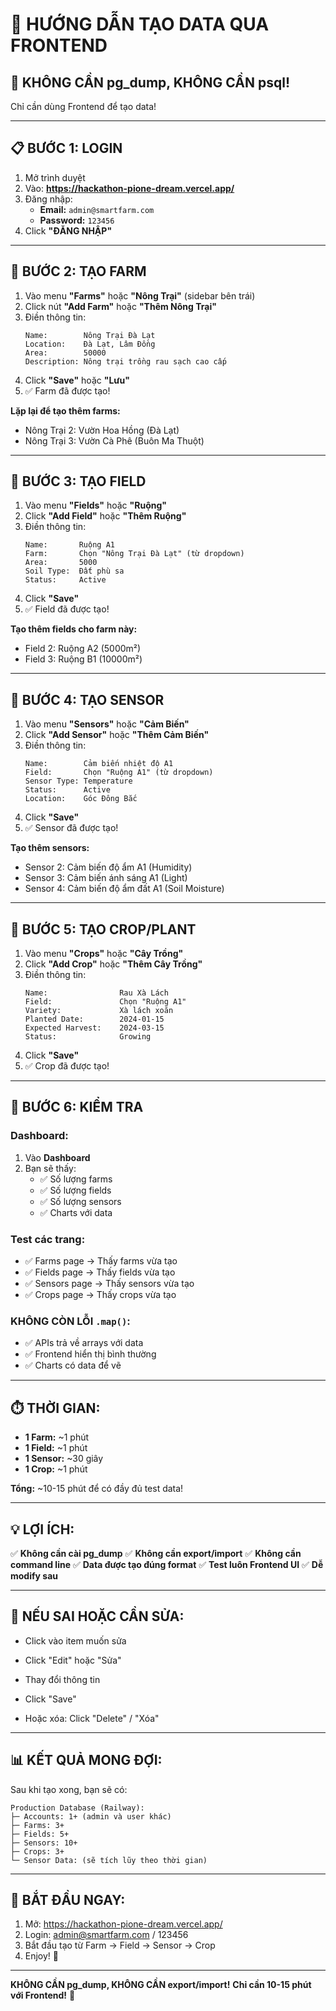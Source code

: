 # 📖 HƯỚNG DẪN TẠO DATA QUA FRONTEND

## 🎯 KHÔNG CẦN pg_dump, KHÔNG CẦN psql!

Chỉ cần dùng Frontend để tạo data!

---

## 📋 BƯỚC 1: LOGIN

1. Mở trình duyệt
2. Vào: **https://hackathon-pione-dream.vercel.app/**
3. Đăng nhập:
   - **Email:** `admin@smartfarm.com`
   - **Password:** `123456`
4. Click **"ĐĂNG NHẬP"**

---

## 🏢 BƯỚC 2: TẠO FARM

1. Vào menu **"Farms"** hoặc **"Nông Trại"** (sidebar bên trái)
2. Click nút **"Add Farm"** hoặc **"Thêm Nông Trại"**
3. Điền thông tin:
   ```
   Name:        Nông Trại Đà Lạt
   Location:    Đà Lạt, Lâm Đồng
   Area:        50000
   Description: Nông trại trồng rau sạch cao cấp
   ```
4. Click **"Save"** hoặc **"Lưu"**
5. ✅ Farm đã được tạo!

**Lặp lại để tạo thêm farms:**
- Nông Trại 2: Vườn Hoa Hồng (Đà Lạt)
- Nông Trại 3: Vườn Cà Phê (Buôn Ma Thuột)

---

## 🌾 BƯỚC 3: TẠO FIELD

1. Vào menu **"Fields"** hoặc **"Ruộng"**
2. Click **"Add Field"** hoặc **"Thêm Ruộng"**
3. Điền thông tin:
   ```
   Name:       Ruộng A1
   Farm:       Chọn "Nông Trại Đà Lạt" (từ dropdown)
   Area:       5000
   Soil Type:  Đất phù sa
   Status:     Active
   ```
4. Click **"Save"**
5. ✅ Field đã được tạo!

**Tạo thêm fields cho farm này:**
- Field 2: Ruộng A2 (5000m²)
- Field 3: Ruộng B1 (10000m²)

---

## 📡 BƯỚC 4: TẠO SENSOR

1. Vào menu **"Sensors"** hoặc **"Cảm Biến"**
2. Click **"Add Sensor"** hoặc **"Thêm Cảm Biến"**
3. Điền thông tin:
   ```
   Name:        Cảm biến nhiệt độ A1
   Field:       Chọn "Ruộng A1" (từ dropdown)
   Sensor Type: Temperature
   Status:      Active
   Location:    Góc Đông Bắc
   ```
4. Click **"Save"**
5. ✅ Sensor đã được tạo!

**Tạo thêm sensors:**
- Sensor 2: Cảm biến độ ẩm A1 (Humidity)
- Sensor 3: Cảm biến ánh sáng A1 (Light)
- Sensor 4: Cảm biến độ ẩm đất A1 (Soil Moisture)

---

## 🌱 BƯỚC 5: TẠO CROP/PLANT

1. Vào menu **"Crops"** hoặc **"Cây Trồng"**
2. Click **"Add Crop"** hoặc **"Thêm Cây Trồng"**
3. Điền thông tin:
   ```
   Name:                Rau Xà Lách
   Field:               Chọn "Ruộng A1"
   Variety:             Xà lách xoăn
   Planted Date:        2024-01-15
   Expected Harvest:    2024-03-15
   Status:              Growing
   ```
4. Click **"Save"**
5. ✅ Crop đã được tạo!

---

## 🎉 BƯỚC 6: KIỂM TRA

### **Dashboard:**
1. Vào **Dashboard**
2. Bạn sẽ thấy:
   - ✅ Số lượng farms
   - ✅ Số lượng fields
   - ✅ Số lượng sensors
   - ✅ Charts với data

### **Test các trang:**
- ✅ Farms page → Thấy farms vừa tạo
- ✅ Fields page → Thấy fields vừa tạo
- ✅ Sensors page → Thấy sensors vừa tạo
- ✅ Crops page → Thấy crops vừa tạo

### **KHÔNG CÒN LỖI `.map()`:**
- ✅ APIs trả về arrays với data
- ✅ Frontend hiển thị bình thường
- ✅ Charts có data để vẽ

---

## ⏱️ THỜI GIAN:

- **1 Farm:** ~1 phút
- **1 Field:** ~1 phút
- **1 Sensor:** ~30 giây
- **1 Crop:** ~1 phút

**Tổng:** ~10-15 phút để có đầy đủ test data!

---

## 💡 LỢI ÍCH:

✅ **Không cần cài pg_dump**
✅ **Không cần export/import**
✅ **Không cần command line**
✅ **Data được tạo đúng format**
✅ **Test luôn Frontend UI**
✅ **Dễ modify sau**

---

## 🔄 NẾU SAI HOẶC CẦN SỬA:

- Click vào item muốn sửa
- Click "Edit" hoặc "Sửa"
- Thay đổi thông tin
- Click "Save"

- Hoặc xóa: Click "Delete" / "Xóa"

---

## 📊 KẾT QUẢ MONG ĐỢI:

Sau khi tạo xong, bạn sẽ có:

```
Production Database (Railway):
├─ Accounts: 1+ (admin và user khác)
├─ Farms: 3+
├─ Fields: 5+
├─ Sensors: 10+
├─ Crops: 3+
└─ Sensor Data: (sẽ tích lũy theo thời gian)
```

---

## 🚀 BẮT ĐẦU NGAY:

1. Mở: https://hackathon-pione-dream.vercel.app/
2. Login: admin@smartfarm.com / 123456
3. Bắt đầu tạo từ Farm → Field → Sensor → Crop
4. Enjoy! 🎉

---

**KHÔNG CẦN pg_dump, KHÔNG CẦN export/import!**
**Chỉ cần 10-15 phút với Frontend!** 🌾

